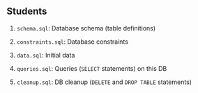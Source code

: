 ## Students

1. `schema.sql`: Database schema (table definitions)

2. `constraints.sql`: Database constraints

3. `data.sql`: Initial data

4. `queries.sql`: Queries (`SELECT` statements) on this DB

5. `cleanup.sql`: DB cleanup (`DELETE` and `DROP TABLE` statements)
